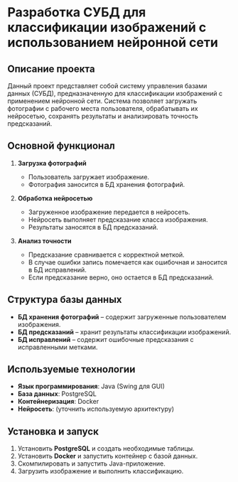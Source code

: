 # Разработка СУБД для классификации изображений с использованием нейронной сети

## Описание проекта

Данный проект представляет собой систему управления базами данных (СУБД), предназначенную для классификации изображений с применением нейронной сети. Система позволяет загружать фотографии с рабочего места пользователя, обрабатывать их нейросетью, сохранять результаты и анализировать точность предсказаний.

## Основной функционал
1. **Загрузка фотографий**
   - Пользователь загружает изображение.
   - Фотография заносится в БД хранения фотографий.

2. **Обработка нейросетью**
   - Загруженное изображение передается в нейросеть.
   - Нейросеть выполняет предсказание класса изображения.
   - Результаты заносятся в БД предсказаний.

3. **Анализ точности**
   - Предсказание сравнивается с корректной меткой.
   - В случае ошибки запись помечается как ошибочная и заносится в БД исправлений.
   - Если предсказание верно, оно остается в БД предсказаний.

## Структура базы данных
- **БД хранения фотографий** – содержит загруженные пользователем изображения.
- **БД предсказаний** – хранит результаты классификации изображений.
- **БД исправлений** – содержит ошибочные предсказания с исправленными метками.

## Используемые технологии
- **Язык программирования**: Java (Swing для GUI)
- **База данных**: PostgreSQL
- **Контейнеризация**: Docker
- **Нейросеть**: (уточнить используемую архитектуру)

## Установка и запуск
1. Установить **PostgreSQL** и создать необходимые таблицы.
2. Установить **Docker** и запустить контейнер с базой данных.
3. Скомпилировать и запустить Java-приложение.
4. Загрузить изображение и выполнить классификацию.
